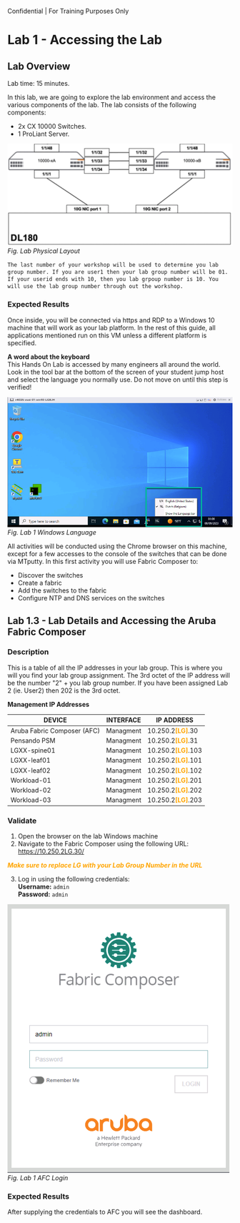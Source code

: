 Confidential | For Training Purposes Only

# Lab 1 - Accessing the Lab

## Lab Overview

Lab time:  15 minutes.

In this lab, we are going to explore the lab environment and access the various components of the lab.  The lab consists of the following components:
* 2x CX 10000 Switches.
* 1 ProLiant Server.

![Lab Layout](images/lab1-lab-layout.png)
_Fig. Lab Physical Layout_


```{note}
The last number of your workshop will be used to determine you lab group number. If you are user1 then your lab group number will be 01. If your userid ends with 10, then you lab grpoup number is 10. You will use the lab group number through out the workshop.
```

### Expected Results

Once inside, you will be connected via https and RDP to a Windows 10 machine that will work as your lab platform. In the rest of this guide, all applications mentioned run on this VM unless a different platform is specified.


<b>A word about the keyboard</b>  
This Hands On Lab is accessed by many engineers all around the world. Look in the tool bar at the bottom of the screen of your student jump host and select the language you normally use. Do not move on until this step is verified!

![Windows Language](images/lab1-windows-language.png)  
_Fig. Lab 1 Windows Language_  

All activities will be conducted using the Chrome browser on this machine, except for a few accesses to the console of the switches that can be done via MTputty. In this first activity you will use Fabric Composer to:  
* Discover the switches
* Create a fabric
* Add the switches to the fabric
* Configure NTP and DNS services on the switches  


## Lab 1.3 - Lab Details and Accessing the Aruba Fabric Composer

### Description
This is a table of all the IP addresses in your lab group. This is where you will you find your lab group assignment. The 3rd octet of the IP address will be the number "2" + you lab group number. If you have been assigned Lab 2 (ie. User2) then 202 is the 3rd octet.

<b>Management IP Addresses</b>

| DEVICE    | INTERFACE | IP ADDRESS  |  
| -------- | ------- | ------- |
| Aruba Fabric Composer (AFC) | Managment | 10.250.2<span style="color:orange">**[LG]**</span>.30 |
| Pensando PSM | Managment | 10.250.2<span style="color:orange">**[LG]**</span>.31 |
| LGXX-spine01 | Managment | 10.250.2<span style="color:orange">**[LG]**</span>.103 |
| LGXX-leaf01 | Managment | 10.250.2<span style="color:orange">**[LG]**</span>.101 |
| LGXX-leaf02 | Managment | 10.250.2<span style="color:orange">**[LG]**</span>.102 |
| Workload-01 | Managment | 10.250.2<span style="color:orange">**[LG]**</span>.201 |
| Workload-02 | Managment | 10.250.2<span style="color:orange">**[LG]**</span>.202 |
| Workload-03 | Managment | 10.250.2<span style="color:orange">**[LG]**</span>.203 |



### Validate
1. Open the browser on the lab Windows machine
2. Navigate to the Fabric Composer using the following URL:  https://10.250.2LG.30/

<span style="color:orange">***Make sure to replace LG with your Lab Group Number in the URL***</span>  

3. Log in using the following credentials:  
**Username:**  ``admin``  
**Password:**  ``admin``  


![AFC Login](images/lab1-afc-login.png)  
_Fig. Lab 1 AFC Login_


### Expected Results

After supplying the credentials to AFC you will see the dashboard.